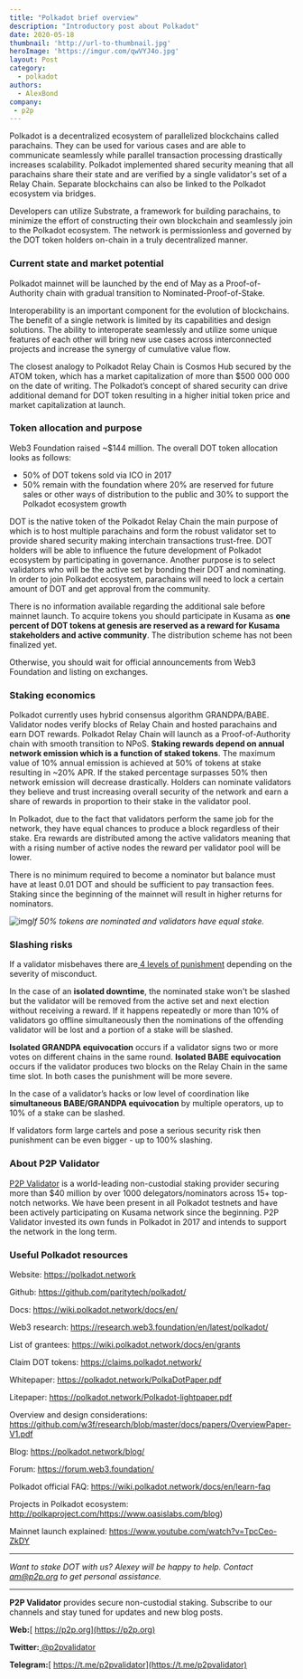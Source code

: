 ```yaml
---
title: "Polkadot brief overview"
description: "Introductory post about Polkadot"
date: 2020-05-18
thumbnail: 'http://url-to-thumbnail.jpg'
heroImage: 'https://imgur.com/qwVYJ4o.jpg'
layout: Post
category:
  - polkadot
authors:
  - AlexBond
company:
 - p2p
---
```


Polkadot is a decentralized ecosystem of parallelized blockchains called parachains. They can be used for various cases and are able to communicate seamlessly while parallel transaction processing drastically increases scalability. Polkadot implemented shared security meaning that all parachains share their state and are verified by a single validator's set of a Relay Chain. Separate blockchains can also be linked to the Polkadot ecosystem via bridges. 

Developers can utilize Substrate, a framework for building parachains, to minimize the effort of constructing their own blockchain and seamlessly join to the Polkadot ecosystem. The network is permissionless and governed by the DOT token holders on-chain in a truly decentralized manner.

### Current state and market potential

Polkadot mainnet will be launched by the end of May as a Proof-of-Authority chain with gradual transition to Nominated-Proof-of-Stake.

Interoperability is an important component for the evolution of blockchains. The benefit of a single network is limited by its capabilities and design solutions. The ability to interoperate seamlessly and utilize some unique features of each other will bring new use cases across interconnected projects and increase the synergy of cumulative value flow.

The closest analogy to Polkadot Relay Chain is Cosmos Hub secured by the ATOM token, which has a market capitalization of more than $500 000 000 on the date of writing. The Polkadot’s concept of shared security can drive additional demand for DOT token resulting in a higher initial token price and market capitalization at launch.

### Token allocation and purpose

Web3 Foundation raised ~$144 million. The overall DOT token allocation looks as follows:

- 50% of DOT tokens sold via ICO in 2017
- 50% remain with the foundation where 20% are reserved for future sales or other ways of distribution to the public and 30% to support the Polkadot ecosystem growth

DOT is the native token of the Polkadot Relay Chain the main purpose of which is to host multiple parachains and form the robust validator set to provide shared security making interchain transactions trust-free. DOT holders will be able to influence the future development of Polkadot ecosystem by participating in governance. Another purpose is to select validators who will be the active set by bonding their DOT and nominating. In order to join Polkadot ecosystem, parachains will need to lock a certain amount of DOT and get approval from the community.

There is no information available regarding the additional sale before mainnet launch. To acquire tokens you should participate in Kusama as **one percent of DOT tokens at genesis are reserved as a reward for Kusama stakeholders and active community**. The distribution scheme has not been finalized yet.

Otherwise, you should wait for official announcements from Web3 Foundation and listing on exchanges.

### Staking economics

Polkadot currently uses hybrid consensus algorithm GRANDPA/BABE. Validator nodes verify blocks of Relay Chain and hosted parachains and earn DOT rewards. Polkadot Relay Chain will launch as a Proof-of-Authority chain with smooth transition to NPoS. **Staking rewards depend on annual network emission which is a function of staked tokens**. The maximum value of 10% annual emission is achieved at 50% of tokens at stake resulting in ~20% APR. If the staked percentage surpasses 50% then network emission will decrease drastically. Holders can nominate validators they believe and trust increasing overall security of the network and earn a share of rewards in proportion to their stake in the validator pool.

In Polkadot, due to the fact that validators perform the same job for the network, they have equal chances to produce a block regardless of their stake. Era rewards are distributed among the active validators meaning that with a rising number of active nodes the reward per validator pool will be lower.

There is no minimum required to become a nominator but balance must have at least 0.01 DOT and should be sufficient to pay transaction fees. Staking since the beginning of the mainnet will result in higher returns for nominators.

![img](https://imgur.com/I3IshhC.jpg)*If 50% tokens are nominated and validators have equal stake.*

### Slashing risks

If a validator misbehaves there are[ 4 levels of punishment](https://research.web3.foundation/en/latest/polkadot/slashing/amounts.html) depending on the severity of misconduct. 

In the case of an **isolated downtime**, the nominated stake won't be slashed but the validator will be removed from the active set and next election without receiving a reward. If it happens repeatedly or more than 10% of validators go offline simultaneously then the nominations of the offending validator will be lost and a portion of a stake will be slashed.

**Isolated GRANDPA equivocation** occurs if a validator signs two or more votes on different chains in the same round. **Isolated BABE equivocation** occurs if the validator produces two blocks on the Relay Chain in the same time slot. In both cases the punishment will be more severe.

In the case of a validator’s hacks or low level of coordination like **simultaneous BABE/GRANDPA equivocation** by multiple operators, up to 10% of a stake can be slashed.

If validators form large cartels and pose a serious security risk then punishment can be even bigger - up to 100% slashing.

### About P2P Validator

[P2P Validator](https://p2p.org) is a world-leading non-custodial staking provider securing more than $40 million by over 1000 delegators/nominators across 15+ top-notch networks. We have been present in all Polkadot testnets and have been actively participating on Kusama network since the beginning. P2P Validator invested its own funds in Polkadot in 2017 and intends to support the network in the long term.

### Useful Polkadot resources

Website: https://polkadot.network

Github: https://github.com/paritytech/polkadot/

Docs: https://wiki.polkadot.network/docs/en/

Web3 research: https://research.web3.foundation/en/latest/polkadot/

List of grantees: https://wiki.polkadot.network/docs/en/grants

Claim DOT tokens: https://claims.polkadot.network/

Whitepaper: https://polkadot.network/PolkaDotPaper.pdf

Litepaper: https://polkadot.network/Polkadot-lightpaper.pdf

Overview and design considerations: https://github.com/w3f/research/blob/master/docs/papers/OverviewPaper-V1.pdf

Blog: https://polkadot.network/blog/

Forum: https://forum.web3.foundation/

Polkadot official FAQ: https://wiki.polkadot.network/docs/en/learn-faq

Projects in Polkadot ecosystem: http://polkaproject.com/https://www.oasislabs.com/blog)

Mainnet launch explained: https://www.youtube.com/watch?v=TpcCeo-ZkDY

------

*Want to stake DOT with us? Alexey will be happy to help. Contact* *am@p2p.org* *to get personal assistance.*

------

**P2P Validator** provides secure non-custodial staking. Subscribe to our channels and stay tuned for updates and new blog posts.

**Web:**[ https://p2p.org](https://p2p.org)

**Twitter:**[ @p2pvalidator](https://twitter.com/p2pvalidator)

**Telegram:**[ https://t.me/p2pvalidator](https://t.me/p2pvalidator)